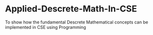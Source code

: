 # Applied-Descrete-Math-In-CSE
To show how the fundamental Descrete Mathematical concepts can be implemented in CSE using Programming
